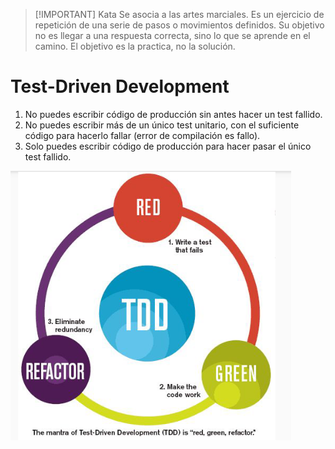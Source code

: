 > [!IMPORTANT] Kata
> Se asocia a las artes marciales. Es un ejercicio de repetición de una serie de pasos o movimientos definidos.
> Su objetivo no es llegar a una respuesta correcta, sino lo que se aprende en el camino.
> El objetivo es la practica, no la solución.

# Test-Driven Development
1. No puedes escribir código de producción sin antes hacer un test fallido.
2. No puedes escribir más de un único test unitario, con el suficiente código para hacerlo fallar (error de compilación es fallo).
3. Solo puedes escribir código de producción para hacer pasar el único test fallido.

![](img%20is1/Pasted%20image%2020240927082544.png)